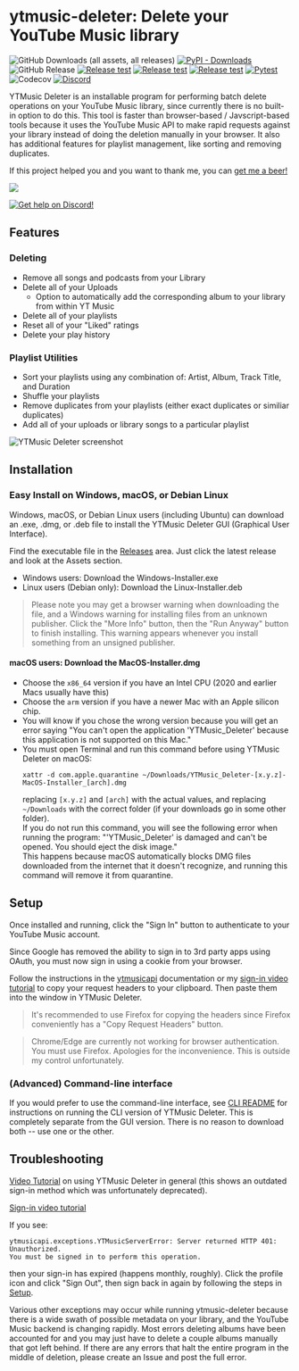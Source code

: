# ytmusic-deleter: Delete your YouTube Music library
![GitHub Downloads (all assets, all releases)](https://img.shields.io/github/downloads/apastel/ytmusic-deleter/total?label=.exe%20Downloads)
[![PyPI - Downloads](https://img.shields.io/pypi/dm/ytmusic-deleter?logo=pypi&logoColor=yellow&label=PyPI%20Downloads)](https://pypi.org/project/ytmusic-deleter/)
![GitHub Release](https://img.shields.io/github/v/release/apastel/ytmusic-deleter)
[![Release test](https://github.com/apastel/ytmusic-deleter/actions/workflows/build-exe.yml/badge.svg)](https://github.com/apastel/ytmusic-deleter/actions/workflows/build-exe.yml)
[![Release test](https://github.com/apastel/ytmusic-deleter/actions/workflows/build-dmg.yml/badge.svg)](https://github.com/apastel/ytmusic-deleter/actions/workflows/build-dmg.yml)
[![Release test](https://github.com/apastel/ytmusic-deleter/actions/workflows/build-deb.yml/badge.svg)](https://github.com/apastel/ytmusic-deleter/actions/workflows/build-deb.yml)
[![Pytest](https://github.com/apastel/ytmusic-deleter/actions/workflows/pytest.yml/badge.svg)](https://github.com/apastel/ytmusic-deleter/actions/workflows/pytest.yml)
![Codecov](https://img.shields.io/codecov/c/github/apastel/ytmusic-deleter?color=green)
[![Discord](https://img.shields.io/discord/1156973782741827686?logo=discord)](https://discord.gg/M9t5H8njrM)

YTMusic Deleter is an installable program for performing batch delete operations on your YouTube Music library, since
currently there is no built-in option to do this. This tool is faster than browser-based / Javscript-based tools because
it uses the YouTube Music API to make rapid requests against your library instead of doing the deletion manually in your browser.
It also has additional features for playlist management, like sorting and removing duplicates.

If this project helped you and you want to thank me, you can <a href="https://www.buymeacoffee.com/jewbix.cube">get me a beer!</a>

<a href="https://www.buymeacoffee.com/jewbix.cube"><img src="https://img.buymeacoffee.com/button-api/?text=Buy me a beer&emoji=🍻&slug=jewbix.cube&button_colour=FFDD00&font_colour=000000&font_family=Arial&outline_colour=000000&coffee_colour=ffffff"></a>

[![Get help on Discord!](https://invidget.switchblade.xyz/M9t5H8njrM)](https://discord.gg/M9t5H8njrM)


Features
--------
### Deleting
* Remove all songs and podcasts from your Library
* Delete all of your Uploads
  * Option to automatically add the corresponding album to your library from within YT Music
* Delete all of your playlists
* Reset all of your "Liked" ratings
* Delete your play history
### Playlist Utilities
* Sort your playlists using any combination of: Artist, Album, Track Title, and Duration
* Shuffle your playlists
* Remove duplicates from your playlists (either exact duplicates or similiar duplicates)
* Add all of your uploads or library songs to a particular playlist

![YTMusic Deleter screenshot](https://i.imgur.com/TVpB6xY.gif)  

## Installation
### Easy Install on Windows, macOS, or Debian Linux
Windows, macOS, or Debian Linux users (including Ubuntu) can download an .exe, .dmg, or .deb file to install the YTMusic Deleter GUI (Graphical User Interface).

Find the executable file in the [Releases](https://github.com/apastel/ytmusic-deleter/releases) area. Just click the latest release and look at the Assets section.  
* Windows users: Download the Windows-Installer.exe
* Linux users (Debian only): Download the Linux-Installer.deb
> Please note you may get a browser warning when downloading the file, and a Windows warning for installing files from an unknown publisher. Click the "More Info" button, then the "Run Anyway" button to finish installing. This warning appears whenever you install something from an unsigned publisher.
#### macOS users: Download the MacOS-Installer.dmg
  * Choose the `x86_64` version if you have an Intel CPU (2020 and earlier Macs usually have this)
  * Choose the `arm` version if you have a newer Mac with an Apple silicon chip.
  * You will know if you chose the wrong version because you will get an error saying "You can't open the application 'YTMusic_Deleter' because this application is not supported on this Mac."
  * You must open Terminal and run this command before using YTMusic Deleter on macOS:
    ```
    xattr -d com.apple.quarantine ~/Downloads/YTMusic_Deleter-[x.y.z]-MacOS-Installer_[arch].dmg
    ```
    replacing `[x.y.z]` and `[arch]` with the actual values, and replacing `~/Downloads` with the correct folder (if your downloads go in some other folder).  
    If you do not run this command, you will see the following error when running the program: "'YTMusic_Deleter' is damaged and can't be opened. You should eject the disk image."  
    This happens because macOS automatically blocks DMG files downloaded from the internet that it doesn't recognize, and running this command will remove it from quarantine.

## Setup
Once installed and running, click the "Sign In" button to authenticate to your YouTube Music account.

Since Google has removed the ability to sign in to 3rd party apps using OAuth, you must now sign in using a cookie from your browser.

Follow the instructions in the [ytmusicapi](https://ytmusicapi.readthedocs.io/en/stable/setup/browser.html#copy-authentication-headers) documentation or my [sign-in video tutorial](https://youtu.be/FZ7gaMTUYN4)
to copy your request headers to your clipboard. Then paste them into the window in YTMusic Deleter.
> It's recommended to use Firefox for copying the headers since Firefox conveniently has a "Copy Request Headers" button.

> Chrome/Edge are currently not working for browser authentication. You must use
Firefox. Apologies for the inconvenience. This is outside my control unfortunately.

### (Advanced) Command-line interface
If you would prefer to use the command-line interface, see [CLI README](ytmusic_deleter/README.md) for instructions on running the CLI version of YTMusic Deleter. This is completely separate from the GUI version. There is no reason to download both -- use one or the other.

## Troubleshooting
[Video Tutorial](https://youtu.be/oV-yLi1AW1c) on using YTMusic Deleter in general (this shows an outdated sign-in method which was unfortunately deprecated).

[Sign-in video tutorial](https://youtu.be/FZ7gaMTUYN4)

If you see:
```
ytmusicapi.exceptions.YTMusicServerError: Server returned HTTP 401: Unauthorized.
You must be signed in to perform this operation.
```
then your sign-in has expired (happens monthly, roughly). Click the profile icon and click "Sign Out", then sign back in
again by following the steps in [Setup](./README.md#setup).

Various other exceptions may occur while running ytmusic-deleter because there is a wide swath of possible metadata on your library, and the YouTube Music backend is changing rapidly. Most errors deleting albums have been accounted for and you may just have to delete a couple albums manually that got left behind. If there are any errors that halt the entire program in the middle of deletion, please create an Issue and post the full error.
